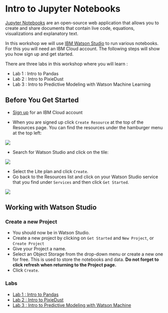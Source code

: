 # Intro to Jupyter Notebooks 
[Jupyter Notebooks](https://jupyter.org/) are an open-source web application that allows you to create and share documents that contain live code, equations, visualizations and explanatory text.

In this workshop we will use [IBM Watson Studio](https://dataplatform.cloud.ibm.com/docs/content/wsj/getting-started/overview-ws.html) to run various notebooks. For this you will need an IBM Cloud account. The following steps will show you how sign up and get started. 

There are three labs in this workshop where you will learn : 
* Lab 1 : Intro to Pandas 
* Lab 2 : Intro to PixieDust
* Lab 3 : Intro to Predictive Modeling with Watson Machine Learning 

## Before You Get Started 

 - [Sign up](https://ibm.biz/BdqqiN) for an IBM Cloud account

- When you are signed up click `Create Resource` at the top of the Resources page. You can find the resources under the hamburger menu at the top left:

 ![](https://github.com/IBMDeveloperUK/pandas-workshop/blob/master/images/resources.png)
 
- Search for Watson Studio and click on the tile:

![](https://github.com/IBMDeveloperUK/jupyter-notebooks-101/blob/master/images/studio.png)

- Select the Lite plan and click `Create`.
- Go back to the Resources list and click on your Watson Studio service that you find under `Services` and then click `Get Started`. 

![](https://github.com/IBMDeveloperUK/jupyter-notebooks-101/blob/master/images/launch.png)

## Working with Watson Studio 

### Create a new Project
- You should now be in Watson Studio.
- Create a new project by clicking on `Get Started` and `New Project`, or `Create Project`
- Give your Project a name.
- Select an Object Storage from the drop-down menu or create a new one for free. This is used to store the notebooks and data. **Do not forget to click refresh when returning to the Project page.**
- Click `Create`.  

### Labs 
* [Lab 1 : Intro to Pandas](lab_1.md) 
* [Lab 2 : Intro to PixieDust](lab_2.md)
* [Lab 3 : Intro to Predictive Modeling with Watson Machine](lab_2.md) 
